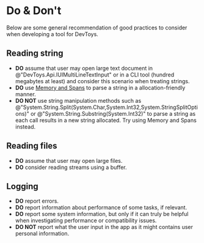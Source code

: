 # Do & Don't

Below are some general recommendation of good practices to consider when developing a tool for DevToys.

## Reading string

- **DO** assume that user may open large text document in @"DevToys.Api.IUIMultiLineTextInput" or in a CLI tool (hundred megabytes at least) and consider this scenario when treating strings.
- **DO** use [Memory and Spans](https://learn.microsoft.com/en-us/dotnet/standard/memory-and-spans/) to parse a string in a allocation-friendly manner.
- **DO NOT** use string manipulation methods such as @"System.String.Split(System.Char,System.Int32,System.StringSplitOptions)" or @"System.String.Substring(System.Int32)" to parse a string as each call results in a new string allocated. Try using Memory and Spans instead.

## Reading files

- **DO** assume that user may open large files.
- **DO** consider reading streams using a buffer.

## Logging

- **DO** report errors.
- **DO** report information about performance of some tasks, if relevant.
- **DO** report some system information, but only if it can truly be helpful when investigating performance or compatibility issues.
- **DO NOT** report what the user input in the app as it might contains user personal information.
